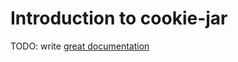 # Introduction to cookie-jar

TODO: write [great documentation](http://jacobian.org/writing/what-to-write/)
